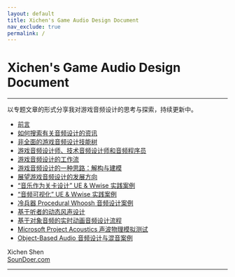 ```yaml
---
layout: default
title: Xichen's Game Audio Design Document
nav_exclude: true
permalink: /
---
```


# Xichen's Game Audio Design Document

***

以专题文章的形式分享我对游戏音频设计的思考与探索，持续更新中。

- [前言](Preface.md)
- [如何搜索有关音频设计的资讯](How-to-Search-Audio-Design-Information.md)
- [非全面的游戏音频设计技能树](Incomprehensive-Game-Audio-Design-Skillset.md)
- [游戏音频设计师、技术音频设计师和音频程序员](Game-Audio-Designer-Technical-Audio-Designer-and-Audio-Programmer.md)
- [游戏音频设计的工作流](The-Workflow-of-Game-Audio-Design.md)
- [游戏音频设计的一种思路：解构与建模](A-Thought-of-Designing-Sound-in-Game-Deconstruction-and-Modeling.md)
- [展望游戏音频设计的发展方向](What-will-The-Next-Gen-of-Game-Audio-Design-be-like.md)
- [“音乐作为关卡设计” UE & Wwise 实践案例](A-Practice-of-Music-as-Level-Design-with-UE-Wwise.md)
- [“音频可视化” UE & Wwise 实践案例](A-Practice-of-Audio-Visualization-with-UE-Wwise.md)
- [冷兵器 Procedural Whoosh 音频设计案例](A-Procedural-Way-of-Melee-Weapon-Whoosh-Sound-Design.md)
- [基于听者的动态风声设计](Listener-Centered-Dynamic-Wind-Audio-Design.md)
- [基于对象音频的实时动画音频设计流程](Audio-Design-Pipeline-of-Realtime-Cinematic-in-Object-Based-Audio.md)
- [Microsoft Project Acoustics 声波物理模拟测试](Microsoft-Project-Acoustics-Wave-Physics-Simulation-Playtest.md)
- [Object-Based Audio 音频设计与混音案例](A-Project-Case-of-Object-Based-Audio-Design-and-Mixing.md)

Xichen Shen  
[SounDoer.com](http://soundoer.com/)

***